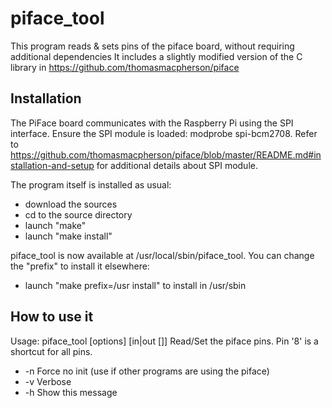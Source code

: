 piface_tool
===========

This program reads & sets pins of the piface board, without requiring additional dependencies
It includes a slightly modified version of the C library in https://github.com/thomasmacpherson/piface

Installation
------------

The PiFace board communicates with the Raspberry Pi using the SPI interface.
Ensure the SPI module is loaded: modprobe spi-bcm2708.
Refer to https://github.com/thomasmacpherson/piface/blob/master/README.md#installation-and-setup for additional details about SPI module.

The program itself is installed as usual:
- download the sources
- cd to the source directory
- launch "make"
- launch "make install"

piface_tool is now available at /usr/local/sbin/piface_tool. You can change the "prefix" to install it elsewhere:
- launch "make prefix=/usr install" to install in /usr/sbin

How to use it
-------------

Usage: piface_tool [options] <pin number> [in|out [<value>]]
Read/Set the piface pins.
Pin '8' is a shortcut for all pins.

- -n              Force no init (use if other programs are using the piface)
- -v              Verbose
- -h              Show this message
